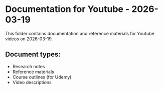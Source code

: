 # Documentation for Youtube - 2026-03-19

This folder contains documentation and reference materials for Youtube videos on 2026-03-19.

## Document types:
- Research notes
- Reference materials
- Course outlines (for Udemy)
- Video descriptions

